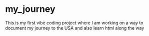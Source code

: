 # my_journey
This is my first vibe coding project where I am working on a way to document my journey to the USA and also learn html along the way
